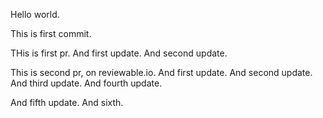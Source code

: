 Hello world.

This is first commit.

THis is first pr. And first update. And second update.

This is second pr, on reviewable.io. And first update. And second update. And third update. And fourth update.

And fifth update. And sixth.

